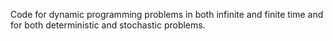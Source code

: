 Code for dynamic programming problems in both infinite and finite time and for both deterministic and stochastic problems.
